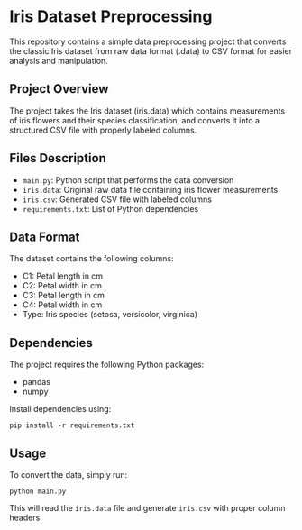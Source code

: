 # Iris Dataset Preprocessing

This repository contains a simple data preprocessing project that converts the classic Iris dataset from raw data format (.data) to CSV format for easier analysis and manipulation.

## Project Overview

The project takes the Iris dataset (iris.data) which contains measurements of iris flowers and their species classification, and converts it into a structured CSV file with properly labeled columns.

## Files Description

- `main.py`: Python script that performs the data conversion
- `iris.data`: Original raw data file containing iris flower measurements
- `iris.csv`: Generated CSV file with labeled columns
- `requirements.txt`: List of Python dependencies

## Data Format

The dataset contains the following columns:
- C1: Petal length in cm
- C2: Petal width in cm
- C3: Petal length in cm
- C4: Petal width in cm
- Type: Iris species (setosa, versicolor, virginica)

## Dependencies

The project requires the following Python packages:
- pandas
- numpy

Install dependencies using:
```
pip install -r requirements.txt
```

## Usage

To convert the data, simply run:
```
python main.py
```

This will read the `iris.data` file and generate `iris.csv` with proper column headers.
